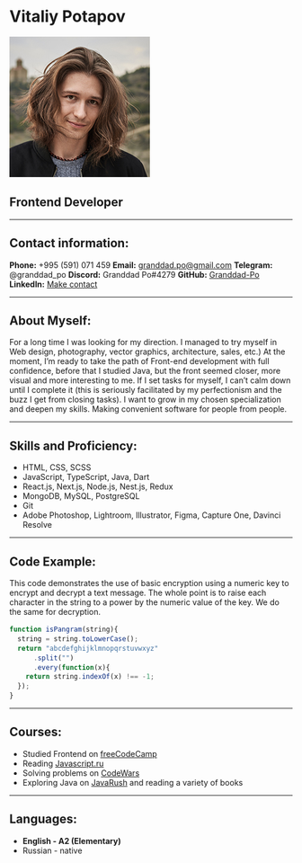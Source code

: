 # **Vitaliy Potapov**

![my photo](profile_cv.jpg "me")

## Frontend Developer

***

## Contact information:

**Phone:** +995 (591) 071 459
**Email:** granddad.po@gmail.com
**Telegram:** @granddad_po
**Discord:** Granddad Po\#4279
**GitHub:** [Granddad-Po](https://github.com/Granddad-Po)
**LinkedIn:** [Make contact](https://www.linkedin.com/in/granddad-po)

***

## About Myself:

For a long time I was looking for my direction. I managed to try myself in Web design, photography, vector graphics,
architecture, sales, etc.) At the moment, I’m ready to take the path of Front-end development with full confidence,
before that I studied Java, but the front seemed closer, more visual and more interesting to me. If I set tasks for
myself, I can’t calm down until I complete it (this is seriously facilitated by my perfectionism and the buzz I get from
closing tasks). I want to grow in my chosen specialization and deepen my skills. Making convenient software for people
from people.

***

## Skills and Proficiency:

* HTML, CSS, SCSS
* JavaScript, TypeScript, Java, Dart
* React.js, Next.js, Node.js, Nest.js, Redux
* MongoDB, MySQL, PostgreSQL
* Git
* Adobe Photoshop, Lightroom, Illustrator, Figma, Capture One, Davinci Resolve

***

## Code Example:

This code demonstrates the use of basic encryption using a numeric key to encrypt and decrypt a text message. The whole point is to raise each character in the string to a power by the numeric value of the key. We do the same for decryption.

```javascript
function isPangram(string){
  string = string.toLowerCase();
  return "abcdefghijklmnopqrstuvwxyz"
      .split("")
      .every(function(x){
    return string.indexOf(x) !== -1;
  });
}
```

***

## Courses:

* Studied Frontend on [freeCodeCamp](https://www.freecodecamp.org/learn)
* Reading [Javascript.ru](https://learn.javascript.ru/)
* Solving problems on [CodeWars](https://www.codewars.com/dashboard)
* Exploring Java on [JavaRush](https://javarush.ru/) and reading a variety of books

***

## Languages:

* **English - A2 (Elementary)**
* Russian - native